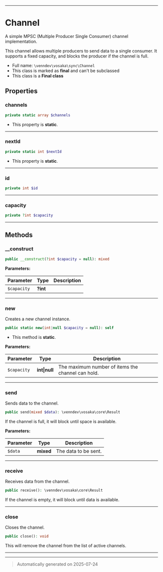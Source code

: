 ***

# Channel

A simple MPSC (Multiple Producer Single Consumer) channel implementation.

This channel allows multiple producers to send data to a single consumer.
It supports a fixed capacity, and blocks the producer if the channel is full.

* Full name: `\venndev\vosaka\sync\Channel`
* This class is marked as **final** and can't be subclassed
* This class is a **Final class**



## Properties


### channels



```php
private static array $channels
```



* This property is **static**.


***

### nextId



```php
private static int $nextId
```



* This property is **static**.


***

### id



```php
private int $id
```






***

### capacity



```php
private ?int $capacity
```






***

## Methods


### __construct



```php
public __construct(?int $capacity = null): mixed
```








**Parameters:**

| Parameter | Type | Description |
|-----------|------|-------------|
| `$capacity` | **?int** |  |





***

### new

Creates a new channel instance.

```php
public static new(int|null $capacity = null): self
```



* This method is **static**.




**Parameters:**

| Parameter | Type | Description |
|-----------|------|-------------|
| `$capacity` | **int&#124;null** | The maximum number of items the channel can hold. |





***

### send

Sends data to the channel.

```php
public send(mixed $data): \venndev\vosaka\core\Result
```

If the channel is full, it will block until space is available.






**Parameters:**

| Parameter | Type | Description |
|-----------|------|-------------|
| `$data` | **mixed** | The data to be sent. |





***

### receive

Receives data from the channel.

```php
public receive(): \venndev\vosaka\core\Result
```

If the channel is empty, it will block until data is available.










***

### close

Closes the channel.

```php
public close(): void
```

This will remove the channel from the list of active channels.










***


***
> Automatically generated on 2025-07-24

